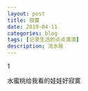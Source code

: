 ```yaml
---
layout: post
title: 寂寞
date: 2019-04-11
categories: blog
tags: [记录生活的点点滴滴]
description: 流水账
---
```


1 

水蜜桃给我看的娃娃好寂寞














